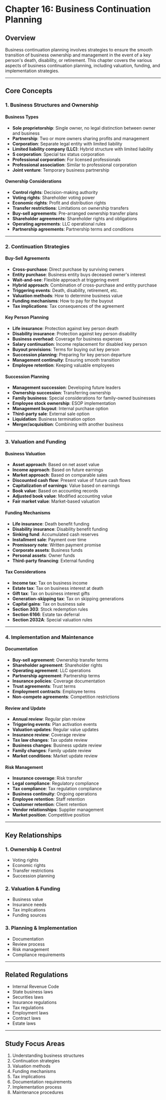 # Chapter 16: Business Continuation Planning

## Overview
Business continuation planning involves strategies to ensure the smooth transition of business ownership and management in the event of a key person's death, disability, or retirement. This chapter covers the various aspects of business continuation planning, including valuation, funding, and implementation strategies.

---

## Core Concepts

### 1. Business Structures and Ownership

#### Business Types
- **Sole proprietorship**: Single owner, no legal distinction between owner and business
- **Partnership**: Two or more owners sharing profits and management
- **Corporation**: Separate legal entity with limited liability
- **Limited liability company (LLC)**: Hybrid structure with limited liability
- **S corporation**: Special tax status corporation
- **Professional corporation**: For licensed professionals
- **Professional association**: Similar to professional corporation
- **Joint venture**: Temporary business partnership

#### Ownership Considerations
- **Control rights**: Decision-making authority
- **Voting rights**: Shareholder voting power
- **Economic rights**: Profit and distribution rights
- **Transfer restrictions**: Limitations on ownership transfers
- **Buy-sell agreements**: Pre-arranged ownership transfer plans
- **Shareholder agreements**: Shareholder rights and obligations
- **Operating agreements**: LLC operational rules
- **Partnership agreements**: Partnership terms and conditions

---

### 2. Continuation Strategies

#### Buy-Sell Agreements
- **Cross-purchase**: Direct purchase by surviving owners
- **Entity purchase**: Business entity buys deceased owner's interest
- **Wait-and-see**: Flexible approach at triggering event
- **Hybrid approach**: Combination of cross-purchase and entity purchase
- **Triggering events**: Death, disability, retirement, etc.
- **Valuation methods**: How to determine business value
- **Funding mechanisms**: How to pay for the buyout
- **Tax implications**: Tax consequences of the agreement

#### Key Person Planning
- **Life insurance**: Protection against key person death
- **Disability insurance**: Protection against key person disability
- **Business overhead**: Coverage for business expenses
- **Salary continuation**: Income replacement for disabled key person
- **Buyout provisions**: Terms for buying out key person
- **Succession planning**: Preparing for key person departure
- **Management continuity**: Ensuring smooth transition
- **Employee retention**: Keeping valuable employees

#### Succession Planning
- **Management succession**: Developing future leaders
- **Ownership succession**: Transferring ownership
- **Family business**: Special considerations for family-owned businesses
- **Employee stock ownership**: ESOP implementation
- **Management buyout**: Internal purchase option
- **Third-party sale**: External sale option
- **Liquidation**: Business termination option
- **Merger/acquisition**: Combining with another business

---

### 3. Valuation and Funding

#### Business Valuation
- **Asset approach**: Based on net asset value
- **Income approach**: Based on future earnings
- **Market approach**: Based on comparable sales
- **Discounted cash flow**: Present value of future cash flows
- **Capitalization of earnings**: Value based on earnings
- **Book value**: Based on accounting records
- **Adjusted book value**: Modified accounting value
- **Fair market value**: Market-based valuation

#### Funding Mechanisms
- **Life insurance**: Death benefit funding
- **Disability insurance**: Disability benefit funding
- **Sinking fund**: Accumulated cash reserves
- **Installment sale**: Payment over time
- **Promissory note**: Written payment promise
- **Corporate assets**: Business funds
- **Personal assets**: Owner funds
- **Third-party financing**: External funding

#### Tax Considerations
- **Income tax**: Tax on business income
- **Estate tax**: Tax on business interest at death
- **Gift tax**: Tax on business interest gifts
- **Generation-skipping tax**: Tax on skipping generations
- **Capital gains**: Tax on business sale
- **Section 303**: Stock redemption rules
- **Section 6166**: Estate tax deferral
- **Section 2032A**: Special valuation rules

---

### 4. Implementation and Maintenance

#### Documentation
- **Buy-sell agreement**: Ownership transfer terms
- **Shareholder agreement**: Shareholder rights
- **Operating agreement**: LLC operations
- **Partnership agreement**: Partnership terms
- **Insurance policies**: Coverage documentation
- **Trust agreements**: Trust terms
- **Employment contracts**: Employee terms
- **Non-compete agreements**: Competition restrictions

#### Review and Update
- **Annual review**: Regular plan review
- **Triggering events**: Plan activation events
- **Valuation updates**: Regular value updates
- **Insurance review**: Coverage review
- **Tax law changes**: Tax update review
- **Business changes**: Business update review
- **Family changes**: Family update review
- **Market conditions**: Market update review

#### Risk Management
- **Insurance coverage**: Risk transfer
- **Legal compliance**: Regulatory compliance
- **Tax compliance**: Tax regulation compliance
- **Business continuity**: Ongoing operations
- **Employee retention**: Staff retention
- **Customer retention**: Client retention
- **Vendor relationships**: Supplier management
- **Market position**: Competitive position

---

## Key Relationships

### 1. Ownership & Control
- Voting rights
- Economic rights
- Transfer restrictions
- Succession planning

### 2. Valuation & Funding
- Business value
- Insurance needs
- Tax implications
- Funding sources

### 3. Planning & Implementation
- Documentation
- Review process
- Risk management
- Compliance requirements

---

## Related Regulations
- Internal Revenue Code
- State business laws
- Securities laws
- Insurance regulations
- Tax regulations
- Employment laws
- Contract laws
- Estate laws

---

## Study Focus Areas
1. Understanding business structures
2. Continuation strategies
3. Valuation methods
4. Funding mechanisms
5. Tax implications
6. Documentation requirements
7. Implementation process
8. Maintenance procedures 